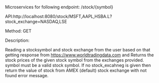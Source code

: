 Microservices for following endpoint:
/stock/{symbol}

API:http://localhost:8080/stock/MSFT,AAPL,HSBA.L?stock_exchange=NASDAQ,LSE

Method: GET

Description:

Reading a stocksymbol and  stock exchange from the user based on that getting response from  https://www.worldtradingdata.com
and Returns the stock prices of the given stock symbol from the exchanges provided.
symbol must be a valid stock symbol. 
If no stock_excahneg  is given then return the value of stock from AMEX (default) stock
exchange with not found error message.


